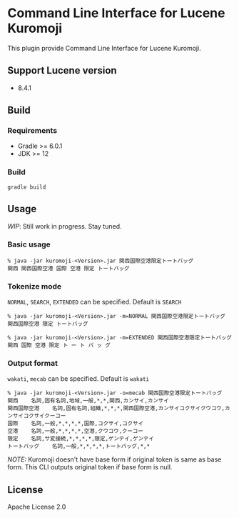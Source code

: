 # Command Line Interface for Lucene Kuromoji

This plugin provide Command Line Interface for Lucene Kuromoji.

## Support Lucene version

* 8.4.1

## Build

### Requirements

* Gradle >= 6.0.1
* JDK >= 12

### Build

```
gradle build
```

## Usage

*WIP*: Still work in progress. Stay tuned.

### Basic usage

```
% java -jar kuromoji-<Version>.jar 関西国際空港限定トートバッグ
関西 関西国際空港 国際 空港 限定 トートバッグ
```

### Tokenize mode

`NORMAL`, `SEARCH`, `EXTENDED` can be specified. Default is `SEARCH`

```
% java -jar kuromoji-<Version>.jar -m=NORMAL 関西国際空港限定トートバッグ
関西国際空港 限定 トートバッグ
```

```
% java -jar kuromoji-<Version>.jar -m=EXTENDED 関西国際空港限定トートバッグ
関西 国際 空港 限定 ト ー ト バ ッ グ
```

### Output format

`wakati`, `mecab` can be specified. Default is `wakati`

```
% java -jar kuromoji-<Version>.jar -o=mecab 関西国際空港限定トートバッグ
関西    名詞,固有名詞,地域,一般,*,*,関西,カンサイ,カンサイ
関西国際空港    名詞,固有名詞,組織,*,*,*,関西国際空港,カンサイコクサイクウコウ,カンサイコクサイクーコー
国際    名詞,一般,*,*,*,*,国際,コクサイ,コクサイ
空港    名詞,一般,*,*,*,*,空港,クウコウ,クーコー
限定    名詞,サ変接続,*,*,*,*,限定,ゲンテイ,ゲンテイ
トートバッグ    名詞,一般,*,*,*,*,トートバッグ,*,*
```

*NOTE:* Kuromoji doesn't have base form if original token is same as base form. This CLI outputs original token if base form is null.

## License

Apache License 2.0